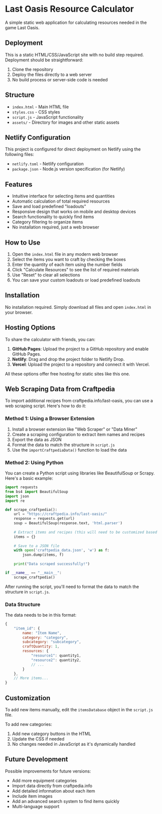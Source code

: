 # Last Oasis Resource Calculator

A simple static web application for calculating resources needed in the game Last Oasis.

## Deployment

This is a static HTML/CSS/JavaScript site with no build step required. Deployment should be straightforward:

1. Clone the repository
2. Deploy the files directly to a web server
3. No build process or server-side code is needed

## Structure

- `index.html` - Main HTML file
- `styles.css` - CSS styles
- `script.js` - JavaScript functionality
- `assets/` - Directory for images and other static assets

## Netlify Configuration

This project is configured for direct deployment on Netlify using the following files:

- `netlify.toml` - Netlify configuration
- `package.json` - Node.js version specification (for Netlify)

## Features

- Intuitive interface for selecting items and quantities
- Automatic calculation of total required resources
- Save and load predefined "loadouts"
- Responsive design that works on mobile and desktop devices
- Search functionality to quickly find items
- Category filtering to organize items
- No installation required, just a web browser

## How to Use

1. Open the `index.html` file in any modern web browser
2. Select the items you want to craft by checking the boxes
3. Enter the quantity of each item using the number fields
4. Click "Calculate Resources" to see the list of required materials
5. Use "Reset" to clear all selections
6. You can save your custom loadouts or load predefined loadouts

## Installation

No installation required. Simply download all files and open `index.html` in your browser.

## Hosting Options

To share the calculator with friends, you can:

1. **GitHub Pages**: Upload the project to a GitHub repository and enable GitHub Pages.
2. **Netlify**: Drag and drop the project folder to Netlify Drop.
3. **Vercel**: Upload the project to a repository and connect it with Vercel.

All these options offer free hosting for static sites like this one.

## Web Scraping Data from Craftpedia

To import additional recipes from craftpedia.info/last-oasis, you can use a web scraping script. Here's how to do it:

### Method 1: Using a Browser Extension

1. Install a browser extension like "Web Scraper" or "Data Miner"
2. Create a scraping configuration to extract item names and recipes
3. Export the data as JSON
4. Format the data to match the structure in `script.js`
5. Use the `importCraftpediaData()` function to load the data

### Method 2: Using Python

You can create a Python script using libraries like BeautifulSoup or Scrapy. Here's a basic example:

```python
import requests
from bs4 import BeautifulSoup
import json
import re

def scrape_craftpedia():
    url = "https://craftpedia.info/last-oasis/"
    response = requests.get(url)
    soup = BeautifulSoup(response.text, 'html.parser')
    
    # Extract items and recipes (this will need to be customized based on the site structure)
    items = {}
    
    # Save to a JSON file
    with open('craftpedia_data.json', 'w') as f:
        json.dump(items, f)
    
    print("Data scraped successfully!")

if __name__ == "__main__":
    scrape_craftpedia()
```

After running the script, you'll need to format the data to match the structure in `script.js`.

### Data Structure

The data needs to be in this format:

```javascript
{
    "item_id": {
        name: "Item Name",
        category: "category",
        subcategory: "subcategory",
        craftQuantity: 1,
        resources: {
            "resource1": quantity1,
            "resource2": quantity2,
            // ...
        }
    },
    // More items...
}
```

## Customization

To add new items manually, edit the `itemsDatabase` object in the `script.js` file.

To add new categories:
1. Add new category buttons in the HTML
2. Update the CSS if needed
3. No changes needed in JavaScript as it's dynamically handled

## Future Development

Possible improvements for future versions:

- Add more equipment categories
- Import data directly from craftpedia.info
- Add detailed information about each item
- Include item images
- Add an advanced search system to find items quickly
- Multi-language support 